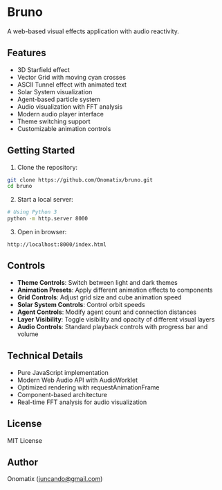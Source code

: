 # Bruno

A web-based visual effects application with audio reactivity.

## Features

- 3D Starfield effect
- Vector Grid with moving cyan crosses
- ASCII Tunnel effect with animated text
- Solar System visualization
- Agent-based particle system
- Audio visualization with FFT analysis
- Modern audio player interface
- Theme switching support
- Customizable animation controls

## Getting Started

1. Clone the repository:
```bash
git clone https://github.com/Onomatix/bruno.git
cd bruno
```

2. Start a local server:
```bash
# Using Python 3
python -m http.server 8000
```

3. Open in browser:
```
http://localhost:8000/index.html
```

## Controls

- **Theme Controls**: Switch between light and dark themes
- **Animation Presets**: Apply different animation effects to components
- **Grid Controls**: Adjust grid size and cube animation speed
- **Solar System Controls**: Control orbit speeds
- **Agent Controls**: Modify agent count and connection distances
- **Layer Visibility**: Toggle visibility and opacity of different visual layers
- **Audio Controls**: Standard playback controls with progress bar and volume

## Technical Details

- Pure JavaScript implementation
- Modern Web Audio API with AudioWorklet
- Optimized rendering with requestAnimationFrame
- Component-based architecture
- Real-time FFT analysis for audio visualization

## License

MIT License

## Author

Onomatix (juncando@gmail.com) 
